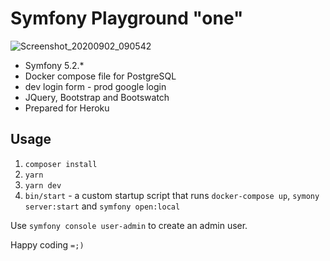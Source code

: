 # Symfony Playground "one"

![Screenshot_20200902_090542](https://user-images.githubusercontent.com/33978/91994135-d902b080-ecfb-11ea-8da3-d35d2d987be4.png)

* Symfony 5.2.*
* Docker compose file for PostgreSQL
* dev login form - prod google login
* JQuery, Bootstrap and Bootswatch
* Prepared for Heroku

## Usage

1. `composer install`
1. `yarn`
1. `yarn dev`
1. `bin/start` - a custom startup script that runs `docker-compose up`, `symony server:start` and `symfony open:local`

Use `symfony console user-admin` to create an admin user.

Happy coding `=;)`
